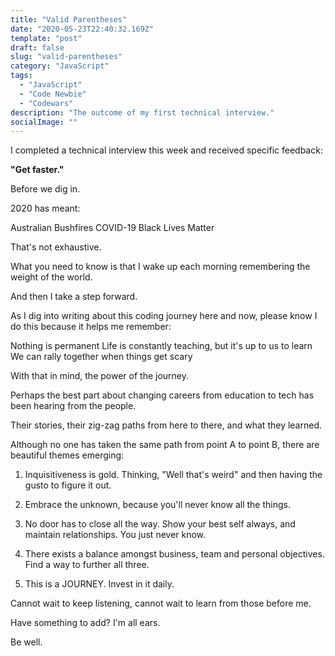 ```yaml
---
title: "Valid Parentheses"
date: "2020-05-23T22:40:32.169Z"
template: "post"
draft: false
slug: "valid-parentheses"
category: "JavaScript"
tags:
  - "JavaScript"
  - "Code Newbie"
  - "Codewars"
description: "The outcome of my first technical interview."
socialImage: ""
---
```


I completed a technical interview this week and received specific feedback:

**"Get faster."**










Before we dig in.

2020 has meant:

Australian Bushfires
COVID-19
Black Lives Matter

That's not exhaustive.

What you need to know is that I wake up each morning remembering the weight of the world.

And then I take a step forward.

As I dig into writing about this coding journey here and now, please know I do this because it helps me remember:

Nothing is permanent
Life is constantly teaching, but it's up to us to learn
We can rally together when things get scary

With that in mind, the power of the journey.

Perhaps the best part about changing careers from education to tech has been hearing from the people.

Their stories, their zig-zag paths from here to there, and what they learned.

Although no one has taken the same path from point A to point B, there are beautiful themes emerging:

1) Inquisitiveness is gold. Thinking, "Well that's weird" and then having the gusto to figure it out.

2) Embrace the unknown, because you'll never know all the things.

3) No door has to close all the way. Show your best self always, and maintain relationships. You just never know.

4) There exists a balance amongst business, team and personal objectives. Find a way to further all three.

5) This is a JOURNEY. Invest in it daily.

Cannot wait to keep listening, cannot wait to learn from those before me.

Have something to add? I'm all ears.

Be well.